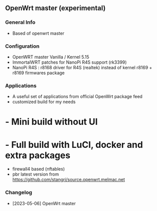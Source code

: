 ## OpenWrt master (experimental)

### General Info
- Based of openwrt master

### Configuration
- OpenWRT master Vanilla / Kernel 5.15
- ImmortalWRT patches for NanoPi R4S support (rk3399)
- NanoPi R4S : r8168 driver for R4S (realtek) instead of kernel r8169 + r8169 firmwares package

### Applications
- A useful set of applications from official OpenWrt package feed
- customized build for my needs
# - Mini build without UI
# - Full build with LuCI, docker and extra packages
- firewall4 based (nftables)
- pbr latest version from https://github.com/stangri/source.openwrt.melmac.net

### Changelog
- [2023-05-06] OpenWrt master